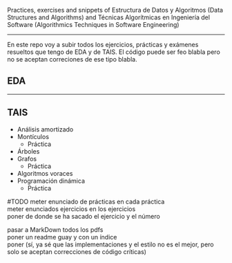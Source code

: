 Practices, exercises and snippets of Estructura de Datos y Algoritmos (Data Structures and Algorithms) and Técnicas Algorítmicas en Ingeniería del Software (Algorithmics Techniques in Software Engineering)
- - -
En este repo voy a subir todos los ejercicios, prácticas y exámenes resueltos que tengo de EDA y de TAIS.
El código puede ser feo blabla pero no se aceptan correciones de ese tipo blabla.

## EDA


- - -

## TAIS
+ Análisis amortizado
+ Montículos
  + Práctica
+ Árboles
+ Grafos
  + Práctica
+ Algoritmos voraces
+ Programación dinámica
  + Práctica

#TODO
meter enunciado de prácticas en cada práctica   
meter enunciados ejercicios en los ejercicios   
poner de donde se ha sacado el ejercicio y el número   

pasar a MarkDown todos los pdfs   
poner un readme guay y con un índice   
poner (sí, ya sé que las implementaciones y el estilo no es el mejor, pero solo se aceptan correcciones de código críticas)   
